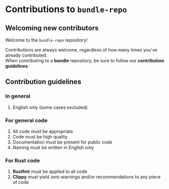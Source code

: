 # Contributions to `bundle-repo`

## Welcoming new contributors

Welcome to the `bundle-repo` repository!

Contributions are always welcome, regardless of how many times you've already contributed.<br>
When contributing to a **bundle** repository, be sure to follow our **contribution guidelines**.

## Contribution guidelines

### In general

1. English only (some cases excluded)

### For general code

1. All code must be appropriate
2. Code must be high quality
3. Documentation must be present for public code
4. Naming must be written in English only

### For Rust code

1. **Rustfmt** must be applied to all code
2. **Clippy** must yield zero warnings and/or recommendations to any piece of code